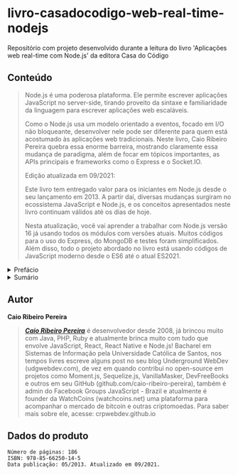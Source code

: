 # livro-casadocodigo-web-real-time-nodejs
Repositório com projeto desenvolvido durante a leitura do livro 'Aplicações web real-time com Node.js' da editora Casa do Código 

## Conteúdo
> Node.js é uma poderosa plataforma. Ele permite escrever aplicações JavaScript no server-side, tirando proveito da sintaxe e familiaridade da linguagem para escrever aplicações web escaláveis.
>
> Como o Node.js usa um modelo orientado a eventos, focado em I/O não bloqueante, desenvolver nele pode ser diferente para quem está acostumado às aplicações web tradicionais. Neste livro, Caio Ribeiro Pereira quebra essa enorme barreira, mostrando claramente essa mudança de paradigma, além de focar em tópicos importantes, as APIs principais e frameworks como o Express e o Socket.IO.
>
> Edição atualizada em 09/2021:
>
> Este livro tem entregado valor para os iniciantes em Node.js desde o seu lançamento em 2013. A partir daí, diversas mudanças surgiram no ecossistema JavaScript e Node.js, e os conceitos apresentados neste livro continuam válidos até os dias de hoje.
>
> Nesta atualização, você vai aprender a trabalhar com Node.js versão 16 já usando todos os módulos com versões atuais. Muitos códigos para o uso do Express, do MongoDB e testes foram simplificados. Além disso, todo o projeto abordado no livro está usando códigos de JavaScript moderno desde o ES6 até o atual ES2021.

<details>
	<summary>Prefácio</summary>
	
### As mudanças do mundo web
Tudo na web trata-se de consumismo e produção de conteúdo. Ler ou escrever blogs, assistir ou enviar vídeos, ver ou publicar fotos, ouvir músicas, e assim por diante. Fazemos isso naturalmente todos os dias na internet. E cada vez mais, a necessidade dessa interação aumenta entre os usuários com os diversos serviços da web.
De fato, o mundo inteiro quer interagir mais e mais na internet, seja por meio de conversas com amigos em chats, jogando games on-line, atualizando constantemente suas redes sociais ou participando de sistemas colaborativos. Esses tipos de aplicações requerem um poder de processamento extremamente veloz para que a interação em tempo real entre cliente e servidor seja eficaz. E mais, isto precisa acontecer em uma escala massiva, suportando entre centenas a milhões de usuários.
Então, o que nós, desenvolvedores e desenvolvedoras, precisamos fazer? Precisamos criar uma comunicação em tempo real entre cliente e servidor – que seja rápida, atenda muitos usuários ao mesmo tempo e utilize recursos de I/O (dispositivos de entrada ou saída) de forma eficiente. Qualquer pessoa com experiência em desenvolvimento web sabe que o HTTP não foi projetado para suportar estes requisitos. E pior, infelizmente, existem sistemas que os adotam de forma ineficiente e incorreta, implementando soluções workaround ("gambiarras") que executam constantemente requisições assíncronas no servidor – mais conhecidas como long-polling.
Para os sistemas trabalharem em tempo real, os servidores precisam enviar e receber dados utilizando comunicação bidirecional em vez de usar intensamente requisição e resposta do modelo HTTP pelo Ajax. Também temos de manter esse tipo comunicação de forma leve e rápida para continuar escalável, reutilizável e com um desenvolvimento fácil de ser mantido a longo prazo.

### A quem se destina este livro?
Este livro é destinado aos desenvolvedores web que tenham, pelo menos, conhecimentos básicos de JavaScript e arquitetura cliente-servidor. Ter domínio desses conceitos, mesmo que seja um conhecimento básico, será essencial para que a leitura deste livro seja de fácil entendimento.

### Como devo estudar?
Ao decorrer da leitura, serão apresentados diversos conceitos e códigos, para que você aprenda na prática toda a parte teórica do livro. A partir do capítulo "Iniciando com o Express" até o capítulo final, vamos desenvolver na prática um projeto web, utilizando os principais frameworks e aplicando as boas práticas de desenvolvimento JavaScript para Node.js.
Vale lembrar que este livro tem como pré-requisito saber programar e, principalmente, ter noções básicas de JavaScript, HTML e CSS.
</details>

<details>
	<summary>Sumário</summary>

- Bem-vindo ao mundo Node.js
	- O problema das arquiteturas bloqueantes
	- E assim nasceu o Node.js
	- Single-thread
	- Event-loop
	- Instalação e configuração
	- Gerenciando módulos com NPM
	- Entendendo o package.json
	- Escopos de variáveis globais
	- CommonJS, como ele funciona
- Desenvolvendo aplicações web
	- Criando nossa primeira aplicação web
	- Como funciona um servidor HTTP?
	- Trabalhando com diversas rotas
	- Separando o HTML do JavaScript
	- Desafio: implementando um roteador de URL
- Por que o assíncrono?
	- Desenvolvendo de forma assíncrona
	- Assincronismo versus sincronismo
	- Entendendo o event-loop
	- Evitando callbacks hell
- Iniciando com o Express
	- Por que utilizá-lo?
	- Instalação e configuração
	- Criando um projeto de verdade
	- Gerando o scaffold do projeto
	- Organizando os diretórios do projeto
- Dominando o Express
	- Estruturando views
	- Controlando as sessões de usuários
	- Criando rotas no padrão REST
	- Aplicando filtros antes de acessar as rotas
	- Indo além: criando páginas de erros amigáveis
- Programando sistemas real-time
	- Como funciona uma conexão bidirecional?
	- Conhecendo o framework Socket.IO
	- Implementando um chat real-time
	- Organizando o carregamento de Sockets
	- Compartilhando sessão entre Socket.IO e Express
	- Gerenciando salas do chat
	- Notificadores na agenda de contatos
	- Principais eventos do Socket.IO
- Integração com banco de dados
	- Bancos de dados mais adaptados para Node.js
	- Instalando o MongoDB
	- MongoDB no Node.js utilizando Mongoose
	- Modelando com Mongoose
	- Implementando um CRUD na agenda de contatos
	- Persistindo estruturas de dados usando Redis
	- Mantendo um histórico de conversas do chat
	- Persistindo lista de usuários online
- Preparando um ambiente de testes
	- Mocha, o framework de testes para Node.js
	- Criando um ambiente para testes
	- Instalando e configurando o Mocha
	- Rodando o Mocha no ambiente de testes
	- Testando as rotas
	- Deixando seus testes mais limpos
- Aplicação Node em produção – Parte 1
	- Configurando clusters
	- Redis controlando as sessões da aplicação
	- Monitorando aplicação por meio de logs
	- Otimizações no Express
- Aplicação Node em produção – Parte 2
	- Mantendo a aplicação protegida
	- Mantendo o sistema no ar com Forever
	- Externalizando variáveis de configurações
- Node.js e Nginx
	- Servindo arquivos estáticos do Node.js usando o Nginx
- Continuando os estudos
- Bibliografia

</details>

## Autor
**Caio Ribeiro Pereira**
> [***Caio Ribeiro Pereira***](https://crpwebdev.github.io) é desenvolvedor desde 2008, já brincou muito com Java, PHP, Ruby e atualmente brinca muito com tudo que envolve JavaScript, React, React Native e Node.js! Bacharel em Sistemas de Informação pela Universidade Católica de Santos, nos tempos livres escreve alguns post no seu blog Underground WebDev (udgwebdev.com), de vez em quando contribui no open-source em projetos como Moment.js, Sequelize.js, VanillaMasker, DevFreeBooks e outros em seu GitHub (github.com/caio-ribeiro-pereira), também é admin do Facebook Groups JavaScript - Brazil e atualmente é founder da WatchCoins (watchcoins.net) uma plataforma para acompanhar o mercado de bitcoin e outras criptomoedas. Para saber mais sobre ele, acesse: crpwebdev.github.io

## Dados do produto
```
Número de páginas: 186
ISBN: 978-85-66250-14-5
Data publicação: 05/2013. Atualizado em 09/2021.
```

